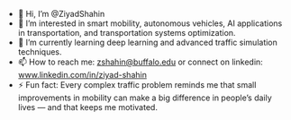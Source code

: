 - 👋 Hi, I’m @ZiyadShahin
- 👀 I’m interested in smart mobility, autonomous vehicles, AI applications in transportation, and transportation systems optimization.
- 🌱 I’m currently learning deep learning and advanced traffic simulation techniques.
- 📫 How to reach me: zshahin@buffalo.edu or connect on linkedin: www.linkedin.com/in/ziyad-shahin
- ⚡ Fun fact: Every complex traffic problem reminds me that small improvements in mobility can make a big difference in people’s daily lives — and that keeps me motivated.

<!---
ZiyadShahin/ZiyadShahin is a ✨ special ✨ repository because its `README.md` (this file) appears on your GitHub profile.
You can click the Preview link to take a look at your changes.
--->
